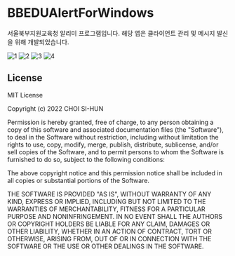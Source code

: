 # BBEDUAlertForWindows
서울북부지원교육청 알리미 프로그램입니다. 해당 앱은 클라이언트 관리 및 메시지 발신을 위해 개발되었습니다.

![1](https://i.imgur.com/Y18WPqP.png)
![2](https://i.imgur.com/RuA6Bvz.png)
![3](https://i.imgur.com/y1PTU4i.png)
![4](https://i.imgur.com/BdYd3i4.jpg)


## License
MIT License

Copyright (c) 2022 CHOI SI-HUN

Permission is hereby granted, free of charge, to any person obtaining a copy
of this software and associated documentation files (the "Software"), to deal
in the Software without restriction, including without limitation the rights
to use, copy, modify, merge, publish, distribute, sublicense, and/or sell
copies of the Software, and to permit persons to whom the Software is
furnished to do so, subject to the following conditions:

The above copyright notice and this permission notice shall be included in all
copies or substantial portions of the Software.

THE SOFTWARE IS PROVIDED "AS IS", WITHOUT WARRANTY OF ANY KIND, EXPRESS OR
IMPLIED, INCLUDING BUT NOT LIMITED TO THE WARRANTIES OF MERCHANTABILITY,
FITNESS FOR A PARTICULAR PURPOSE AND NONINFRINGEMENT. IN NO EVENT SHALL THE
AUTHORS OR COPYRIGHT HOLDERS BE LIABLE FOR ANY CLAIM, DAMAGES OR OTHER
LIABILITY, WHETHER IN AN ACTION OF CONTRACT, TORT OR OTHERWISE, ARISING FROM,
OUT OF OR IN CONNECTION WITH THE SOFTWARE OR THE USE OR OTHER DEALINGS IN THE
SOFTWARE.

